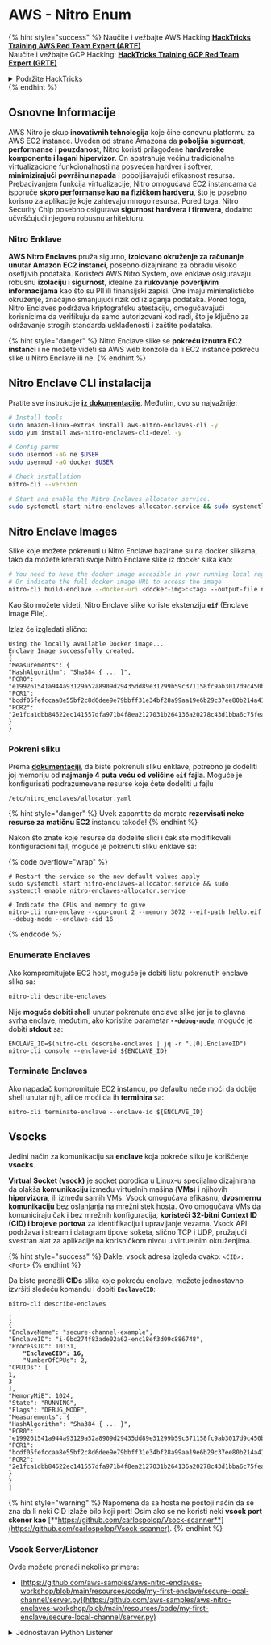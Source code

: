 # AWS - Nitro Enum

{% hint style="success" %}
Naučite i vežbajte AWS Hacking:<img src="/.gitbook/assets/image.png" alt="" data-size="line">[**HackTricks Training AWS Red Team Expert (ARTE)**](https://training.hacktricks.xyz/courses/arte)<img src="/.gitbook/assets/image.png" alt="" data-size="line">\
Naučite i vežbajte GCP Hacking: <img src="/.gitbook/assets/image (2).png" alt="" data-size="line">[**HackTricks Training GCP Red Team Expert (GRTE)**<img src="/.gitbook/assets/image (2).png" alt="" data-size="line">](https://training.hacktricks.xyz/courses/grte)

<details>

<summary>Podržite HackTricks</summary>

* Pogledajte [**planove pretplate**](https://github.com/sponsors/carlospolop)!
* **Pridružite se** 💬 [**Discord grupi**](https://discord.gg/hRep4RUj7f) ili [**telegram grupi**](https://t.me/peass) ili **pratite** nas na **Twitteru** 🐦 [**@hacktricks\_live**](https://twitter.com/hacktricks\_live)**.**
* **Delite hakovanje trikove slanjem PR-ova na** [**HackTricks**](https://github.com/carlospolop/hacktricks) i [**HackTricks Cloud**](https://github.com/carlospolop/hacktricks-cloud) github repozitorijume.

</details>
{% endhint %}

## Osnovne Informacije

AWS Nitro je skup **inovativnih tehnologija** koje čine osnovnu platformu za AWS EC2 instance. Uveden od strane Amazona da **poboljša sigurnost, performanse i pouzdanost**, Nitro koristi prilagođene **hardverske komponente i lagani hipervizor**. On apstrahuje većinu tradicionalne virtualizacione funkcionalnosti na posvećen hardver i softver, **minimizirajući površinu napada** i poboljšavajući efikasnost resursa. Prebacivanjem funkcija virtualizacije, Nitro omogućava EC2 instancama da isporuče **skoro performanse kao na fizičkom hardveru**, što je posebno korisno za aplikacije koje zahtevaju mnogo resursa. Pored toga, Nitro Security Chip posebno osigurava **sigurnost hardvera i firmvera**, dodatno učvršćujući njegovu robusnu arhitekturu.

### Nitro Enklave

**AWS Nitro Enclaves** pruža sigurno, **izolovano okruženje za računanje unutar Amazon EC2 instanci**, posebno dizajnirano za obradu visoko osetljivih podataka. Koristeći AWS Nitro System, ove enklave osiguravaju robusnu **izolaciju i sigurnost**, idealne za **rukovanje poverljivim informacijama** kao što su PII ili finansijski zapisi. One imaju minimalističko okruženje, značajno smanjujući rizik od izlaganja podataka. Pored toga, Nitro Enclaves podržava kriptografsku atestaciju, omogućavajući korisnicima da verifikuju da samo autorizovani kod radi, što je ključno za održavanje strogih standarda usklađenosti i zaštite podataka.

{% hint style="danger" %}
Nitro Enclave slike se **pokreću iznutra EC2 instanci** i ne možete videti sa AWS web konzole da li EC2 instance pokreću slike u Nitro Enclave ili ne.
{% endhint %}

## Nitro Enclave CLI instalacija

Pratite sve instrukcije [**iz dokumentacije**](https://catalog.us-east-1.prod.workshops.aws/event/dashboard/en-US/workshop/1-my-first-enclave/1-1-nitro-enclaves-cli#run-connect-and-terminate-the-enclave). Međutim, ovo su najvažnije:
```bash
# Install tools
sudo amazon-linux-extras install aws-nitro-enclaves-cli -y
sudo yum install aws-nitro-enclaves-cli-devel -y

# Config perms
sudo usermod -aG ne $USER
sudo usermod -aG docker $USER

# Check installation
nitro-cli --version

# Start and enable the Nitro Enclaves allocator service.
sudo systemctl start nitro-enclaves-allocator.service && sudo systemctl enable nitro-enclaves-allocator.service
```
## Nitro Enclave Images

Slike koje možete pokrenuti u Nitro Enclave bazirane su na docker slikama, tako da možete kreirati svoje Nitro Enclave slike iz docker slika kao:
```bash
# You need to have the docker image accesible in your running local registry
# Or indicate the full docker image URL to access the image
nitro-cli build-enclave --docker-uri <docker-img>:<tag> --output-file nitro-img.eif
```
Kao što možete videti, Nitro Enclave slike koriste ekstenziju **`eif`** (Enclave Image File).

Izlaz će izgledati slično:
```
Using the locally available Docker image...
Enclave Image successfully created.
{
"Measurements": {
"HashAlgorithm": "Sha384 { ... }",
"PCR0": "e199261541a944a93129a52a8909d29435dd89e31299b59c371158fc9ab3017d9c450b0a580a487e330b4ac691943284",
"PCR1": "bcdf05fefccaa8e55bf2c8d6dee9e79bbff31e34bf28a99aa19e6b29c37ee80b214a414b7607236edf26fcb78654e63f",
"PCR2": "2e1fca1dbb84622ec141557dfa971b4f8ea2127031b264136a20278c43d1bba6c75fea286cd4de9f00450b6a8db0e6d3"
}
}
```
### Pokreni sliku

Prema [**dokumentaciji**](https://catalog.us-east-1.prod.workshops.aws/event/dashboard/en-US/workshop/1-my-first-enclave/1-1-nitro-enclaves-cli#run-connect-and-terminate-the-enclave), da biste pokrenuli sliku enklave, potrebno je dodeliti joj memoriju od **najmanje 4 puta veću od veličine `eif` fajla**. Moguće je konfigurisati podrazumevane resurse koje ćete dodeliti u fajlu
```shell
/etc/nitro_enclaves/allocator.yaml
```
{% hint style="danger" %}
Uvek zapamtite da morate **rezervisati neke resurse za matičnu EC2** instancu takođe!
{% endhint %}

Nakon što znate koje resurse da dodelite slici i čak ste modifikovali konfiguracioni fajl, moguće je pokrenuti sliku enklave sa:

{% code overflow="wrap" %}
```shell
# Restart the service so the new default values apply
sudo systemctl start nitro-enclaves-allocator.service && sudo systemctl enable nitro-enclaves-allocator.service

# Indicate the CPUs and memory to give
nitro-cli run-enclave --cpu-count 2 --memory 3072 --eif-path hello.eif --debug-mode --enclave-cid 16
```
{% endcode %}

### Enumerate Enclaves

Ako kompromitujete EC2 host, moguće je dobiti listu pokrenutih enclave slika sa:
```bash
nitro-cli describe-enclaves
```
Nije **moguće dobiti shell** unutar pokrenute enclave slike jer je to glavna svrha enclave, međutim, ako koristite parametar **`--debug-mode`**, moguće je dobiti **stdout** sa:
```shell
ENCLAVE_ID=$(nitro-cli describe-enclaves | jq -r ".[0].EnclaveID")
nitro-cli console --enclave-id ${ENCLAVE_ID}
```
### Terminate Enclaves

Ako napadač kompromituje EC2 instancu, po defaultu neće moći da dobije shell unutar njih, ali će moći da ih **terminira** sa:
```shell
nitro-cli terminate-enclave --enclave-id ${ENCLAVE_ID}
```
## Vsocks

Jedini način za komunikaciju sa **enclave** koja pokreće sliku je korišćenje **vsocks**.

**Virtual Socket (vsock)** je socket porodica u Linux-u specijalno dizajnirana da olakša **komunikaciju** između virtuelnih mašina (**VMs**) i njihovih **hipervizora**, ili između samih VMs. Vsock omogućava efikasnu, **dvosmernu komunikaciju** bez oslanjanja na mrežni stek hosta. Ovo omogućava VMs da komuniciraju čak i bez mrežnih konfiguracija, **koristeći 32-bitni Context ID (CID) i brojeve portova** za identifikaciju i upravljanje vezama. Vsock API podržava i stream i datagram tipove soketa, slično TCP i UDP, pružajući svestran alat za aplikacije na korisničkom nivou u virtuelnim okruženjima.

{% hint style="success" %}
Dakle, vsock adresa izgleda ovako: `<CID>:<Port>`
{% endhint %}

Da biste pronašli **CIDs** slika koje pokreću enclave, možete jednostavno izvršiti sledeću komandu i dobiti **`EnclaveCID`**:

<pre class="language-bash"><code class="lang-bash">nitro-cli describe-enclaves

[
{
"EnclaveName": "secure-channel-example",
"EnclaveID": "i-0bc274f83ade02a62-enc18ef3d09c886748",
"ProcessID": 10131,
<strong>    "EnclaveCID": 16,
</strong>    "NumberOfCPUs": 2,
"CPUIDs": [
1,
3
],
"MemoryMiB": 1024,
"State": "RUNNING",
"Flags": "DEBUG_MODE",
"Measurements": {
"HashAlgorithm": "Sha384 { ... }",
"PCR0": "e199261541a944a93129a52a8909d29435dd89e31299b59c371158fc9ab3017d9c450b0a580a487e330b4ac691943284",
"PCR1": "bcdf05fefccaa8e55bf2c8d6dee9e79bbff31e34bf28a99aa19e6b29c37ee80b214a414b7607236edf26fcb78654e63f",
"PCR2": "2e1fca1dbb84622ec141557dfa971b4f8ea2127031b264136a20278c43d1bba6c75fea286cd4de9f00450b6a8db0e6d3"
}
}
]
</code></pre>

{% hint style="warning" %}
Napomena da sa hosta ne postoji način da se zna da li neki CID izlaže bilo koji port! Osim ako se ne koristi neki **vsock port skener kao** [**https://github.com/carlospolop/Vsock-scanner**](https://github.com/carlospolop/Vsock-scanner).
{% endhint %}

### Vsock Server/Listener

Ovde možete pronaći nekoliko primera:

* [https://github.com/aws-samples/aws-nitro-enclaves-workshop/blob/main/resources/code/my-first-enclave/secure-local-channel/server.py](https://github.com/aws-samples/aws-nitro-enclaves-workshop/blob/main/resources/code/my-first-enclave/secure-local-channel/server.py)

<details>

<summary>Jednostavan Python Listener</summary>
```python
#!/usr/bin/env python3

# From
https://medium.com/@F.DL/understanding-vsock-684016cf0eb0

import socket

CID = socket.VMADDR_CID_HOST
PORT = 9999

s = socket.socket(socket.AF_VSOCK, socket.SOCK_STREAM)
s.bind((CID, PORT))
s.listen()
(conn, (remote_cid, remote_port)) = s.accept()

print(f"Connection opened by cid={remote_cid} port={remote_port}")

while True:
buf = conn.recv(64)
if not buf:
break

print(f"Received bytes: {buf}")
```
```markdown
</details>
```
```bash
# Using socat
socat VSOCK-LISTEN:<port>,fork EXEC:"echo Hello from server!"
```
### Vsock Client

Primeri:

* [https://github.com/aws-samples/aws-nitro-enclaves-workshop/blob/main/resources/code/my-first-enclave/secure-local-channel/client.py](https://github.com/aws-samples/aws-nitro-enclaves-workshop/blob/main/resources/code/my-first-enclave/secure-local-channel/client.py)

<details>

<summary>Jednostavan Python Klijent</summary>
```python
#!/usr/bin/env python3

#From https://medium.com/@F.DL/understanding-vsock-684016cf0eb0

import socket

CID = socket.VMADDR_CID_HOST
PORT = 9999

s = socket.socket(socket.AF_VSOCK, socket.SOCK_STREAM)
s.connect((CID, PORT))
s.sendall(b"Hello, world!")
s.close()
```
```markdown
</details>
```
```bash
# Using socat
echo "Hello, vsock!" | socat - VSOCK-CONNECT:3:5000
```
### Vsock Proxy

Alat vsock-proxy omogućava proxy vsock proxy sa drugom adresom, na primer:
```bash
vsock-proxy 8001 ip-ranges.amazonaws.com 443 --config your-vsock-proxy.yaml
```
Ovo će proslediti **lokalni port 8001 u vsock** na `ip-ranges.amazonaws.com:443` i fajl **`your-vsock-proxy.yaml`** može imati ovaj sadržaj koji omogućava pristup `ip-ranges.amazonaws.com:443`:
```yaml
allowlist:
- {address: ip-ranges.amazonaws.com, port: 443}
```
Moguće je videti vsock adrese (**`<CID>:<Port>`**) koje koristi EC2 host sa (obratite pažnju na `3:8001`, 3 je CID a 8001 port):

{% code overflow="wrap" %}
```bash
sudo ss -l -p -n | grep v_str
v_str LISTEN 0      0                                                                              3:8001                   *:*     users:(("vsock-proxy",pid=9458,fd=3))
```
{% endcode %}

## Nitro Enclave Atestacija & KMS

Nitro Enclaves SDK omogućava enklavi da zatraži **kriptografski potpisan atestacioni dokument** od Nitro **Hypervisor-a**, koji uključuje **jedinstvene mere** specifične za tu enklavu. Ove mere, koje uključuju **hešove i registre konfiguracije platforme (PCRs)**, koriste se tokom procesa atestacije da **dokažu identitet enklave** i **izgrade poverenje sa spoljnim servisima**. Atestacioni dokument obično sadrži vrednosti kao što su PCR0, PCR1 i PCR2, koje ste već sreli prilikom izgradnje i čuvanja EIF-a enklave.

Iz [**dokumentacije**](https://catalog.us-east-1.prod.workshops.aws/event/dashboard/en-US/workshop/1-my-first-enclave/1-3-cryptographic-attestation#a-unique-feature-on-nitro-enclaves), ovo su PCR vrednosti:

<table><thead><tr><th width="97">PCR</th><th width="221">Heš od ...</th><th>Opis</th></tr></thead><tbody><tr><td>PCR0</td><td>Enklava image file</td><td>Kontinuirana mera sadržaja image file-a, bez podataka o sekcijama.</td></tr><tr><td>PCR1</td><td>Linux kernel i bootstrap</td><td>Kontinuirana mera kernela i boot ramfs podataka.</td></tr><tr><td>PCR2</td><td>Aplikacija</td><td>Kontinuirana, redosledna mera korisničkih aplikacija, bez boot ramfs-a.</td></tr><tr><td>PCR3</td><td>IAM uloga dodeljena matičnoj instanci</td><td>Kontinuirana mera IAM uloge dodeljene matičnoj instanci. Osigurava da proces atestacije uspeva samo kada matična instanca ima ispravnu IAM ulogu.</td></tr><tr><td>PCR4</td><td>ID matične instance</td><td>Kontinuirana mera ID-a matične instance. Osigurava da proces atestacije uspeva samo kada matična instanca ima specifičan ID instance.</td></tr><tr><td>PCR8</td><td>Potpisni sertifikat image file-a enklave</td><td>Mera potpisnog sertifikata specificiranog za image file enklave. Osigurava da proces atestacije uspeva samo kada je enklava pokrenuta iz image file-a enklave potpisanog specifičnim sertifikatom.</td></tr></tbody></table>

Možete integrisati **kriptografsku atestaciju** u svoje aplikacije i koristiti unapred izgrađene integracije sa servisima kao što je **AWS KMS**. AWS KMS može **validirati atestacije enklave** i nudi uslovne ključeve zasnovane na atestaciji (`kms:RecipientAttestation:ImageSha384` i `kms:RecipientAttestation:PCR`) u svojim ključnim politikama. Ove politike osiguravaju da AWS KMS dozvoljava operacije korišćenjem KMS ključa **samo ako je atestacioni dokument enklave validan** i ispunjava **specificirane uslove**.

{% hint style="success" %}
Napomena da Enklave u debug (--debug) režimu generišu atestacione dokumente sa PCR-ovima koji su sastavljeni od nula (`000000000000000000000000000000000000000000000000`). Stoga, KMS politike koje proveravaju ove vrednosti će pasti.
{% endhint %}

### PCR Zaobilaženje

Iz perspektive napadača, primetite da neki PCR-ovi omogućavaju modifikaciju nekih delova ili celog image-a enklave i da će i dalje biti validni (na primer PCR4 samo proverava ID matične instance, tako da pokretanje bilo kog image-a enklave u tom EC2 će omogućiti ispunjenje ovog potencijalnog PCR zahteva).

Stoga, napadač koji kompromituje EC2 instancu može biti u mogućnosti da pokrene druge image-e enklave kako bi zaobišao ove zaštite.

Istraživanje o tome kako modifikovati/kreirati nove image-e za zaobilaženje svake zaštite (posebno one koje nisu očigledne) je još uvek U TOKU.

## Reference

* [https://medium.com/@F.DL/understanding-vsock-684016cf0eb0](https://medium.com/@F.DL/understanding-vsock-684016cf0eb0)
* Svi delovi Nitro tutorijala sa AWS-a: [https://catalog.us-east-1.prod.workshops.aws/event/dashboard/en-US/workshop/1-my-first-enclave/1-1-nitro-enclaves-cli](https://catalog.us-east-1.prod.workshops.aws/event/dashboard/en-US/workshop/1-my-first-enclave/1-1-nitro-enclaves-cli)

{% hint style="success" %}
Naučite i vežbajte AWS Hacking:<img src="/.gitbook/assets/image.png" alt="" data-size="line">[**HackTricks Training AWS Red Team Expert (ARTE)**](https://training.hacktricks.xyz/courses/arte)<img src="/.gitbook/assets/image.png" alt="" data-size="line">\
Naučite i vežbajte GCP Hacking: <img src="/.gitbook/assets/image (2).png" alt="" data-size="line">[**HackTricks Training GCP Red Team Expert (GRTE)**<img src="/.gitbook/assets/image (2).png" alt="" data-size="line">](https://training.hacktricks.xyz/courses/grte)

<details>

<summary>Podržite HackTricks</summary>

* Proverite [**planove pretplate**](https://github.com/sponsors/carlospolop)!
* **Pridružite se** 💬 [**Discord grupi**](https://discord.gg/hRep4RUj7f) ili [**telegram grupi**](https://t.me/peass) ili **pratite** nas na **Twitter-u** 🐦 [**@hacktricks\_live**](https://twitter.com/hacktricks\_live)**.**
* **Delite hakovanje trikove podnošenjem PR-ova na** [**HackTricks**](https://github.com/carlospolop/hacktricks) i [**HackTricks Cloud**](https://github.com/carlospolop/hacktricks-cloud) github repozitorijume.

</details>
{% endhint %}

